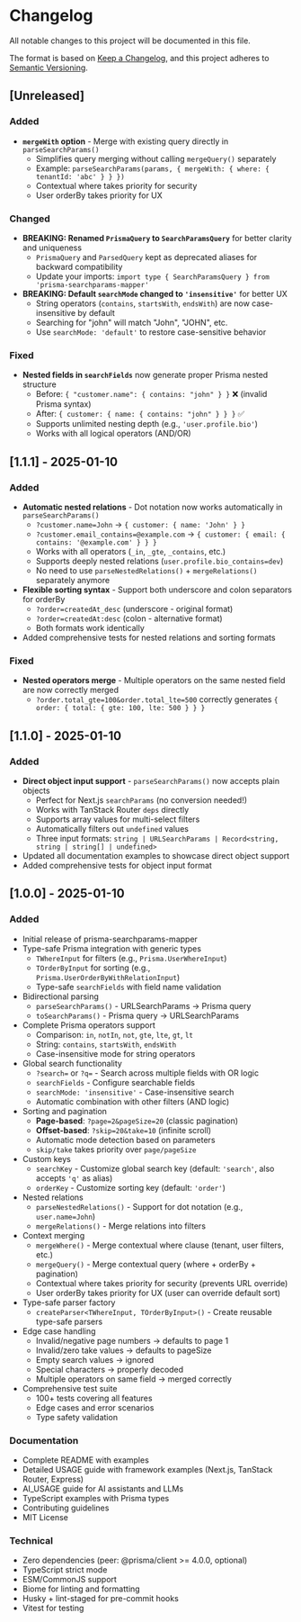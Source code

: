 # Changelog

All notable changes to this project will be documented in this file.

The format is based on [Keep a Changelog](https://keepachangelog.com/en/1.0.0/),
and this project adheres to [Semantic Versioning](https://semver.org/spec/v2.0.0.html).

## [Unreleased]

### Added
- **`mergeWith` option** - Merge with existing query directly in `parseSearchParams()`
  - Simplifies query merging without calling `mergeQuery()` separately
  - Example: `parseSearchParams(params, { mergeWith: { where: { tenantId: 'abc' } } })`
  - Contextual where takes priority for security
  - User orderBy takes priority for UX

### Changed
- **BREAKING: Renamed `PrismaQuery` to `SearchParamsQuery`** for better clarity and uniqueness
  - `PrismaQuery` and `ParsedQuery` kept as deprecated aliases for backward compatibility
  - Update your imports: `import type { SearchParamsQuery } from 'prisma-searchparams-mapper'`
- **BREAKING: Default `searchMode` changed to `'insensitive'`** for better UX
  - String operators (`contains`, `startsWith`, `endsWith`) are now case-insensitive by default
  - Searching for "john" will match "John", "JOHN", etc.
  - Use `searchMode: 'default'` to restore case-sensitive behavior

### Fixed
- **Nested fields in `searchFields`** now generate proper Prisma nested structure
  - Before: `{ "customer.name": { contains: "john" } }` ❌ (invalid Prisma syntax)
  - After: `{ customer: { name: { contains: "john" } } }` ✅
  - Supports unlimited nesting depth (e.g., `'user.profile.bio'`)
  - Works with all logical operators (AND/OR)

## [1.1.1] - 2025-01-10

### Added
- **Automatic nested relations** - Dot notation now works automatically in `parseSearchParams()`
  - `?customer.name=John` → `{ customer: { name: 'John' } }`
  - `?customer.email_contains=@example.com` → `{ customer: { email: { contains: '@example.com' } } }`
  - Works with all operators (`_in`, `_gte`, `_contains`, etc.)
  - Supports deeply nested relations (`user.profile.bio_contains=dev`)
  - No need to use `parseNestedRelations()` + `mergeRelations()` separately anymore
- **Flexible sorting syntax** - Support both underscore and colon separators for orderBy
  - `?order=createdAt_desc` (underscore - original format)
  - `?order=createdAt:desc` (colon - alternative format)
  - Both formats work identically
- Added comprehensive tests for nested relations and sorting formats

### Fixed
- **Nested operators merge** - Multiple operators on the same nested field are now correctly merged
  - `?order.total_gte=100&order.total_lte=500` correctly generates `{ order: { total: { gte: 100, lte: 500 } } }`

## [1.1.0] - 2025-01-10

### Added
- **Direct object input support** - `parseSearchParams()` now accepts plain objects
  - Perfect for Next.js `searchParams` (no conversion needed!)
  - Works with TanStack Router `deps` directly
  - Supports array values for multi-select filters
  - Automatically filters out `undefined` values
  - Three input formats: `string | URLSearchParams | Record<string, string | string[] | undefined>`
- Updated all documentation examples to showcase direct object support
- Added comprehensive tests for object input format

## [1.0.0] - 2025-01-10

### Added
- Initial release of prisma-searchparams-mapper
- Type-safe Prisma integration with generic types
  - `TWhereInput` for filters (e.g., `Prisma.UserWhereInput`)
  - `TOrderByInput` for sorting (e.g., `Prisma.UserOrderByWithRelationInput`)
  - Type-safe `searchFields` with field name validation
- Bidirectional parsing
  - `parseSearchParams()` - URLSearchParams → Prisma query
  - `toSearchParams()` - Prisma query → URLSearchParams
- Complete Prisma operators support
  - Comparison: `in`, `notIn`, `not`, `gte`, `lte`, `gt`, `lt`
  - String: `contains`, `startsWith`, `endsWith`
  - Case-insensitive mode for string operators
- Global search functionality
  - `?search=` or `?q=` - Search across multiple fields with OR logic
  - `searchFields` - Configure searchable fields
  - `searchMode: 'insensitive'` - Case-insensitive search
  - Automatic combination with other filters (AND logic)
- Sorting and pagination
  - **Page-based**: `?page=2&pageSize=20` (classic pagination)
  - **Offset-based**: `?skip=20&take=10` (infinite scroll)
  - Automatic mode detection based on parameters
  - `skip/take` takes priority over `page/pageSize`
- Custom keys
  - `searchKey` - Customize global search key (default: `'search'`, also accepts `'q'` as alias)
  - `orderKey` - Customize sorting key (default: `'order'`)
- Nested relations
  - `parseNestedRelations()` - Support for dot notation (e.g., `user.name=John`)
  - `mergeRelations()` - Merge relations into filters
- Context merging
  - `mergeWhere()` - Merge contextual where clause (tenant, user filters, etc.)
  - `mergeQuery()` - Merge contextual query (where + orderBy + pagination)
  - Contextual where takes priority for security (prevents URL override)
  - User orderBy takes priority for UX (user can override default sort)
- Type-safe parser factory
  - `createParser<TWhereInput, TOrderByInput>()` - Create reusable type-safe parsers
- Edge case handling
  - Invalid/negative page numbers → defaults to page 1
  - Invalid/zero take values → defaults to pageSize
  - Empty search values → ignored
  - Special characters → properly decoded
  - Multiple operators on same field → merged correctly
- Comprehensive test suite
  - 100+ tests covering all features
  - Edge cases and error scenarios
  - Type safety validation

### Documentation
- Complete README with examples
- Detailed USAGE guide with framework examples (Next.js, TanStack Router, Express)
- AI_USAGE guide for AI assistants and LLMs
- TypeScript examples with Prisma types
- Contributing guidelines
- MIT License

### Technical
- Zero dependencies (peer: @prisma/client >= 4.0.0, optional)
- TypeScript strict mode
- ESM/CommonJS support
- Biome for linting and formatting
- Husky + lint-staged for pre-commit hooks
- Vitest for testing


